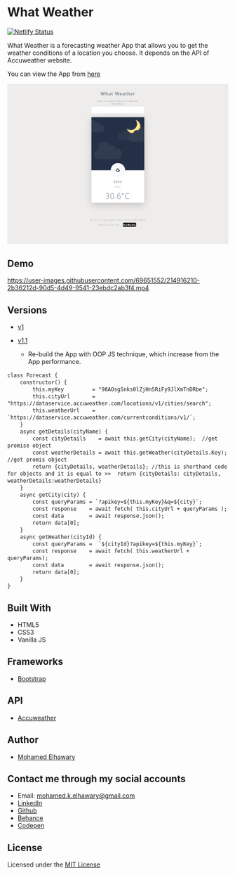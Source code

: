 # What Weather

[![Netlify Status](https://api.netlify.com/api/v1/badges/bf53e89a-78a1-4704-a28e-a820843356f2/deploy-status)](https://app.netlify.com/sites/whatweather14/deploys)  

What Weather is a forecasting weather App that allows you to get the weather conditions of a location you choose. It depends on the API of Accuweather website.

You can view the App from [here](https://whatweather14.netlify.app/)

![Screenshot](preview.png)

## Demo

https://user-images.githubusercontent.com/69651552/214916210-2b36212d-90d5-4d49-9541-23ebdc2ab3f4.mp4

## Versions
  
* [v1](https://github.com/Mohamed-Elhawary/what-weather/tree/v1)  

* [v1.1](https://github.com/Mohamed-Elhawary/what-weather/tree/v1.1)  

  - Re-build the App with OOP JS technique, which increase from the App performance.

```
class Forecast {
    constructor() {
        this.myKey         = "98AOsgSnks0lZjHn5RiFy9JlXmTnDRbe";
        this.cityUrl       = "https://dataservice.accuweather.com/locations/v1/cities/search";
        this.weatherUrl    = `https://dataservice.accuweather.com/currentconditions/v1/`;
    }
    async getDetails(cityName) {
        const cityDetails    = await this.getCity(cityName);  //get promise object
        const weatherDetails = await this.getWeather(cityDetails.Key);  //get promis object
        return {cityDetails, weatherDetails}; //this is shorthand code for objects and it is equal to >>  return {cityDetails: cityDetails, weatherDetails:weatherDetails}
    }
    async getCity(city) {
        const queryParams = `?apikey=${this.myKey}&q=${city}`;
        const response    = await fetch( this.cityUrl + queryParams );
        const data        = await response.json();
        return data[0];
    }
    async getWeather(cityId) {
        const queryParams =  `${cityId}?apikey=${this.myKey}`;
        const response    = await fetch( this.weatherUrl + queryParams);
        const data        = await response.json();
        return data[0];
    }
}
```  

## Built With

* HTML5
* CSS3
* Vanilla JS

## Frameworks

* [Bootstrap](https://getbootstrap.com/)

## API  

* [Accuweather](https://accuweather.com)

## Author

* [Mohamed Elhawary](https://www.linkedin.com/in/mohamed-elhawary14/) 

## Contact me through my social accounts

* Email: mohamed.k.elhawary@gmail.com
* [LinkedIn](https://www.linkedin.com/in/mohamed-elhawary14/)
* [Github](https://github.com/Mohamed-Elhawary)  
* [Behance](https://www.behance.net/mohamed-elhawary14)
* [Codepen](https://codepen.io/Mohamed-ElHawary) 

## License

Licensed under the [MIT License](LICENSE)


